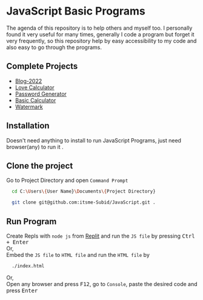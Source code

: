# JavaScript Basic Programs

The agenda of this repository is to help others and myself too.
I personally found it very useful for many times, generally I code a program but forget it very frequently, so this repository help by easy accessibility to my code and also easy to go through the programs.

## Complete Projects

- [Blog-2022](https://itsme-subid.github.io/Blog-2022/)
- [Love Calculator](https://itsme-subid.github.io/Love-Calculator/)
- [Password Generator](https://itsme-subid.github.io/Password-Generator/)
- [Basic Calculator](https://itsme-subid.github.io/JavaScript/Basic%20Calculator/)
- [Watermark](https://itsme-subid.github.io/JavaScript/Watermark/)

## Installation

Doesn't need anything to install to run JavaScript Programs, just need browser(any) to run it .

## Clone the project

Go to Project Directory and open `Command Prompt`
```bash
  cd C:\Users\{User Name}\Documents\{Project Directory}
```
```bash
  git clone git@github.com:itsme-Subid/JavaScript.git .
```

## Run Program

Create Repls with `node js` from [Replit](https://replit.com/) and run the `JS file` by pressing <kbd>Ctrl + Enter</kbd><br> 
Or, <br> 
Embed the `JS file` to `HTML file` and run the `HTML file` by<br> 
```bash
  ./index.html
```
Or, <br> 
Open any browser and press <kbd>F12</kbd>, go to `Console`, paste the desired code and press <kbd>Enter</kbd>
